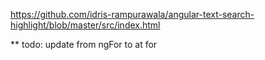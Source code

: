 https://github.com/idris-rampurawala/angular-text-search-highlight/blob/master/src/index.html

** todo: update from ngFor to at for
